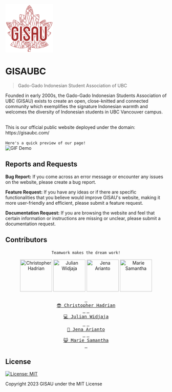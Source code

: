 <img src="client/src/assets/gisau-logo/gisau.png" width="150" height="150"/>
<br/>

# GISAUBC

> Gado-Gado Indonesian Student Association of UBC

Founded in early 2000s, the Gado-Gado Indonesian Students Association of UBC (GISAU) exists to create an open, close-knitted and connected community which exemplifies the signature Indonesian warmth and welcomes the diversity of Indonesian students in UBC Vancouver campus.

<br/>
This is our official public website deployed under the domain: https://gisaubc.com/
<br/>

`Here's a quick preview of our page!`
<br/>
![GIF Demo](client/src/assets/ReadMe/demo_preview.gif)

## Reports and Requests

**Bug Report:** If you come across an error message or encounter any issues on the website, please create a bug report.

**Feature Request:** If you have any ideas or if there are specific functionalities that you believe would improve GISAU's website, making it more user-friendly and efficient, please submit a feature request.

**Documentation Request:** If you are browsing the website and feel that certain information or instructions are missing or unclear, please submit a documentation request.

## Contributors

<div align="center">

`Teamwork makes the dream work!`
<br/>

<a href="https://github.com/chrishadrian"><img src="https://avatars.githubusercontent.com/u/65900990?v=4" title="Christopher Hadrian" width="100" height="100"></a>
<a href="https://github.com/Julian-UBC"><img src="https://avatars.githubusercontent.com/u/84741001?v=4" title="Julian Widjaja" width="100" height="100"></a>
<a href="https://github.com/jenaarianto"><img src="https://avatars.githubusercontent.com/u/91300516?v=4" title="Jena Arianto" width="100" height="100"></a>
<a href="https://github.com/msamanthaf"><img src="https://avatars.githubusercontent.com/u/104884933?v=4" title="Marie Samantha" width="100" height="100"></a>

[<kbd> <br> :sunglasses: Christopher Hadrian <br> </kbd>](https://github.com/chrishadrian)
[<kbd> <br> :computer: Julian Widjaja <br> </kbd>](https://github.com/Julian-UBC)
[<kbd> <br> :art: Jena Arianto <br> </kbd>](https://github.com/jenaarianto)
[<kbd> <br> :smiley_cat: Marie Samantha <br> </kbd>](https://github.com/msamanthaf)

</div>

## License

[![License: MIT](https://img.shields.io/badge/License-MIT-yellow.svg)](https://opensource.org/licenses/MIT)

Copyright 2023 GISAU under the MIT License
